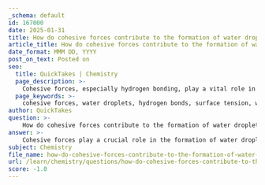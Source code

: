 ```yaml
---
_schema: default
id: 167000
date: 2025-01-31
title: How do cohesive forces contribute to the formation of water droplets?
article_title: How do cohesive forces contribute to the formation of water droplets?
date_format: MMM DD, YYYY
post_on_text: Posted on
seo:
  title: QuickTakes | Chemistry
  page_description: >-
    Cohesive forces, especially hydrogen bonding, play a vital role in the formation of water droplets, influencing surface tension and biological processes.
  page_keywords: >-
    cohesive forces, water droplets, hydrogen bonds, surface tension, water molecules, polarity, high cohesion, droplet formation, biological implications, capillary action
author: QuickTakes
question: >-
    How do cohesive forces contribute to the formation of water droplets?
answer: >-
    Cohesive forces play a crucial role in the formation of water droplets due to the unique properties of water molecules, particularly their ability to form hydrogen bonds. Here’s how these cohesive forces contribute to the phenomenon:\n\n1. **Hydrogen Bonding**: Water molecules are polar, meaning they have a partial positive charge on one side (hydrogens) and a partial negative charge on the other (oxygen). This polarity allows water molecules to form hydrogen bonds with each other. Each water molecule can form up to four hydrogen bonds with neighboring molecules, creating a strong network of interactions.\n\n2. **High Cohesion**: The strong hydrogen bonds result in high cohesion among water molecules. This cohesive force is responsible for water's high surface tension, which is the elastic tendency of the water surface to minimize its area. As a result, when water is placed on a surface, the cohesive forces pull the molecules at the surface together, forming a droplet.\n\n3. **Surface Tension**: The surface tension created by cohesive forces allows water to resist external forces. This is why small amounts of water can form beads on surfaces, especially hydrophobic ones (like waxed surfaces), where the adhesive forces between water and the surface are weaker than the cohesive forces among water molecules.\n\n4. **Formation of Water Droplets**: When water is in a droplet form, the cohesive forces cause the water molecules to stick together, minimizing the surface area of the droplet. This results in a spherical shape, as a sphere has the smallest surface area for a given volume, which is energetically favorable.\n\n5. **Biological and Physical Implications**: The ability of water to form droplets is not just a physical phenomenon; it has significant biological implications. For instance, it facilitates processes like capillary action in plants, where water moves through narrow spaces against gravity, driven by the combination of cohesive and adhesive forces.\n\nIn summary, the cohesive forces among water molecules, primarily due to hydrogen bonding, are fundamental to the formation of water droplets. These forces create high surface tension, allowing water to maintain its droplet shape and play essential roles in various biological and physical processes.
subject: Chemistry
file_name: how-do-cohesive-forces-contribute-to-the-formation-of-water-droplets.md
url: /learn/chemistry/questions/how-do-cohesive-forces-contribute-to-the-formation-of-water-droplets
score: -1.0
---
```


&nbsp;